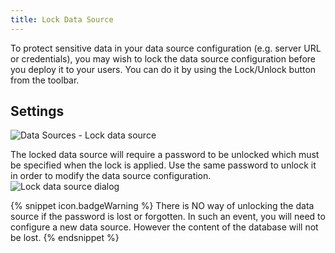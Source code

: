 ```yaml
---
title: Lock Data Source
---
```

To protect sensitive data in your data source configuration (e.g. server URL or credentials), you may wish to lock the data source configuration before you deploy it to your users. You can do it by using the Lock/Unlock button from the toolbar. 

## Settings 

![Data Sources - Lock data source](https://webdevolutions.azureedge.net/docs/en/rdm/mac/clip5070.png) 

The locked data source will require a password to be unlocked which must be specified when the lock is applied. Use the same password to unlock it in order to modify the data source configuration.  
![Lock data source dialog](https://webdevolutions.azureedge.net/docs/en/rdm/mac/2014-05-29_13-46-00.png) 

{% snippet icon.badgeWarning %} 
There is NO way of unlocking the data source if the password is lost or forgotten. In such an event, you will need to configure a new data source. However the content of the database will not be lost. 
{% endsnippet %}
 

